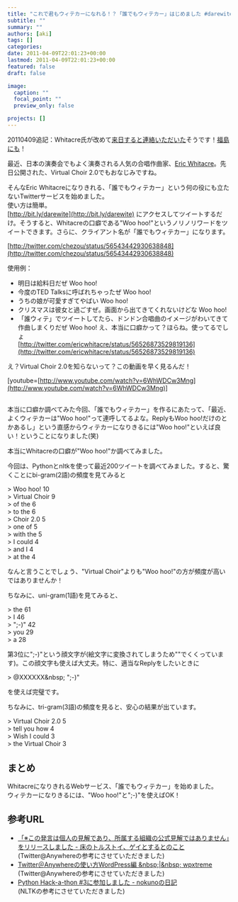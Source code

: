 ```yaml
---
title: "これで君もウィテカーになれる！？「誰でもウィテカー」はじめました #darewite"
subtitle: ""
summary: ""
authors: [aki]
tags: []
categories: 
date: 2011-04-09T22:01:23+00:00
lastmod: 2011-04-09T22:01:23+00:00
featured: false
draft: false

image:
  caption: ""
  focal_point: ""
  preview_only: false

projects: []
---
```

20110409追記：Whitacre氏が改めて[来日すると連絡いただいた](http://twitter.com/hanagoro/status/56563103596412928)そうです！[福島にも](http://twitter.com/hanagoro/status/56563939382804481)！

最近、日本の演奏会でもよく演奏される人気の合唱作曲家、[Eric Whitacre](http://twitter.com/ericwhitacre)。先日公開された、Virtual Choir 2.0でもおなじみですね。

そんなEric Whitacreになりきれる、「誰でもウィテカー」という何の役にも立たないTwitterサービスを始めました。  
使い方は簡単。  
[http://bit.ly/darewite](http://bit.ly/darewite) にアクセスしてツイートするだけ。そうすると、Whitacreの口癖である&quot;Woo hoo!&quot;というノリノリワードをツイートできます。さらに、クライアント名が「誰でもウィテカー」になります。

[http://twitter.com/chezou/status/56543442930638848](http://twitter.com/chezou/status/56543442930638848)

使用例：

- 明日は給料日だぜ Woo hoo!
- 今度のTED Talksに呼ばれちゃったぜ Woo hoo!
- うちの娘が可愛すぎてやばい Woo hoo!
- クリスマスは彼女と過ごすぜ。画面から出てきてくれないけどな Woo hoo!
- 「誰ウィテ」でツイートしてたら、ドンドン合唱曲のイメージがわいてきて作曲しまくりだぜ Woo hoo!
え、本当に口癖かって？ほらね。使ってるでしょ  
[http://twitter.com/ericwhitacre/status/56526873529819136](http://twitter.com/ericwhitacre/status/56526873529819136)

え？Virtual Choir 2.0を知らないって？この動画を早く見るんだ！

[youtube=[http://www.youtube.com/watch?v=6WhWDCw3Mng](http://www.youtube.com/watch?v=6WhWDCw3Mng)]

## 

本当に口癖か調べてみた今回、「誰でもウィテカー」を作るにあたって、「最近、よくウィテカーは&quot;Woo hoo!&quot;って連呼してるよな。ReplyもWoo hoo!だけのとかあるし」という直感からウィテカーになりきるには&quot;Woo hoo!&quot;といえば良い！ということになりました(笑)

本当にWhitacreの口癖が&quot;Woo hoo!&quot;か調べてみました。

今回は、Pythonとnltkを使って最近200ツイートを調べてみました。すると、驚くことにbi-gram(2語)の頻度を見てみると

&gt; Woo hoo! 10  
&gt; Virtual Choir 9  
&gt; of the 6  
&gt; to the 6  
&gt; Choir 2.0 5  
&gt; one of 5  
&gt; with the 5  
&gt; I could 4  
&gt; and I 4  
&gt; at the 4

なんと言うことでしょう、&quot;Virtual Choir&quot;よりも&quot;Woo hoo!&quot;の方が頻度が高いではありませんか！

ちなみに、uni-gram(1語)を見てみると、

&gt; the 61  
&gt; I 46  
&gt; &quot;;-)&quot; 42  
&gt; you 29  
&gt; a 28

第3位に&quot;;-)&quot;という顔文字が(絵文字に変換されてしまうため&quot;&quot;でくくっています)。この顔文字も使えば大丈夫。特に、適当なReplyをしたいときに

&gt; @XXXXXX&amp;nbsp; &quot;;-)&quot;

を使えば完璧です。

ちなみに、tri-gram(3語)の頻度を見ると、安心の結果が出ています。

&gt; Virtual Choir 2.0 5  
&gt; tell you how 4  
&gt; Wish I could 3  
&gt; the Virtual Choir 3

## まとめ
WhitacreになりきれるWebサービス、「誰でもウィテカー」を始めました。  
ウィテカーになりきるには、&quot;Woo hoo!&quot;と&quot;;-)&quot;を使えばOK！
## 参考URL

- [「※この発言は個人の見解であり、所属する組織の公式見解ではありません」をリリースしました - 床のトルストイ、ゲイとするとのこと](http://d.hatena.ne.jp/mirakui/20110220/1298213272)(Twitter@Anywhereの参考にさせていただきました)
- [Twitter＠Anywhereの使い方WordPress編 &amp;nbsp;|&amp;nbsp; wpxtreme](http://wpxtreme.jp/how-to-use-twitter-at-anywhere-with-wordpress)  
(Twitter@Anywhereの参考にさせていただきました)
- [Python Hack-a-thon #3に参加しました - nokunoの日記](http://d.hatena.ne.jp/nokuno/20100123/1264239192)  
(NLTKの参考にさせていただきました)

